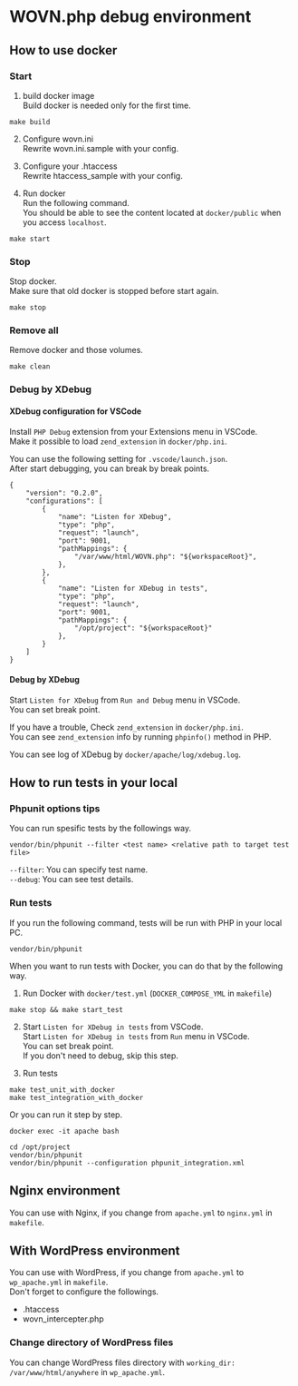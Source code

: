# WOVN.php debug environment

## How to use docker
### Start
1. build docker image  
Build docker is needed only for the first time.
```
make build
```

2. Configure wovn.ini  
Rewrite wovn.ini.sample with your config.

3. Configure your .htaccess  
Rewrite htaccess_sample with your config.

4. Run docker  
Run the following command.  
You should be able to see the content located at `docker/public` when you access `localhost`.
```
make start
```

### Stop
Stop docker.  
Make sure that old docker is stopped before start again.
```
make stop
```

### Remove all
Remove docker and those volumes.
```
make clean
```

### Debug by XDebug
#### XDebug configuration for VSCode
Install `PHP Debug` extension from your Extensions menu in VSCode.  
Make it possible to load `zend_extension` in `docker/php.ini`.  

You can use the following setting for `.vscode/launch.json`.  
After start debugging, you can break by break points.  
```
{
    "version": "0.2.0",
    "configurations": [
        {
            "name": "Listen for XDebug",
            "type": "php",
            "request": "launch",
            "port": 9001,
            "pathMappings": {
                "/var/www/html/WOVN.php": "${workspaceRoot}",
            },
        },
        {
            "name": "Listen for XDebug in tests",
            "type": "php",
            "request": "launch",
            "port": 9001,
            "pathMappings": {
                "/opt/project": "${workspaceRoot}"
            },
        }
    ]
}
```

#### Debug by XDebug
Start `Listen for XDebug` from `Run and Debug` menu in VSCode.  
You can set break point.  

If you have a trouble, Check `zend_extension` in `docker/php.ini`.  
You can see `zend_extension` info by running `phpinfo()` method in PHP.  

You can see log of XDebug by `docker/apache/log/xdebug.log`.

## How to run tests in your local

### Phpunit options tips
You can run spesific tests by the followings way.
```
vendor/bin/phpunit --filter <test name> <relative path to target test file>
```
`--filter`: You can specify test name.  
`--debug`: You can see test details.

### Run tests
If you run the following command, tests will be run with PHP in your local PC.
```
vendor/bin/phpunit
```

When you want to run tests with Docker, you can do that by the following way.  

1. Run Docker with `docker/test.yml` (`DOCKER_COMPOSE_YML` in `makefile`)
```
make stop && make start_test
```

2. Start `Listen for XDebug in tests` from VSCode.  
Start `Listen for XDebug in tests` from `Run` menu in VSCode.  
You can set break point.  
If you don't need to debug, skip this step.

3. Run tests
```
make test_unit_with_docker
make test_integration_with_docker
```
Or you can run it step by step.
```
docker exec -it apache bash
```
```
cd /opt/project
vendor/bin/phpunit
vendor/bin/phpunit --configuration phpunit_integration.xml
```

## Nginx environment
You can use with Nginx, if you change from `apache.yml` to `nginx.yml` in `makefile`.

## With WordPress environment
You can use with WordPress, if you change from `apache.yml` to `wp_apache.yml` in `makefile`.  
Don't forget to configure the followings.
- .htaccess
- wovn_intercepter.php

### Change directory of WordPress files
You can change WordPress files directory with `working_dir: /var/www/html/anywhere` in `wp_apache.yml`.
